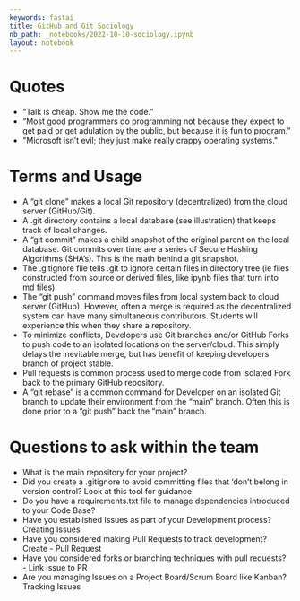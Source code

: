 ```yaml
---
keywords: fastai
title: GitHub and Git Sociology
nb_path: _notebooks/2022-10-10-sociology.ipynb
layout: notebook
---
```


<!--
#################################################
### THIS FILE WAS AUTOGENERATED! DO NOT EDIT! ###
#################################################
# file to edit: _notebooks/2022-10-10-sociology.ipynb
-->

<div class="container" id="notebook-container">
        
<div class="cell border-box-sizing text_cell rendered"><div class="inner_cell">
<div class="text_cell_render border-box-sizing rendered_html">
<h1 id="Quotes">Quotes<a class="anchor-link" href="#Quotes"> </a></h1><ul>
<li>“Talk is cheap. Show me the code.”</li>
<li>“Most good programmers do programming not because they expect to get paid or get adulation by the public, but because it is fun to program.”</li>
<li>"Microsoft isn’t evil; they just make really crappy operating systems."</li>
</ul>

</div>
</div>
</div>
<div class="cell border-box-sizing text_cell rendered"><div class="inner_cell">
<div class="text_cell_render border-box-sizing rendered_html">
<h1 id="Terms-and-Usage">Terms and Usage<a class="anchor-link" href="#Terms-and-Usage"> </a></h1><ul>
<li>A “git clone” makes a local Git repository (decentralized) from the cloud server (GitHub/Git).</li>
<li>A .git directory contains a local database (see illustration) that keeps track of local changes.</li>
<li>A “git commit” makes a child snapshot of the original parent on the local database. Git commits over time are a series of Secure Hashing Algorithms (SHA’s). This is the math behind a git snapshot.</li>
<li>The .gitignore file tells .git to ignore certain files in directory tree (ie files constructed from source or derived files, like ipynb files that turn into md files).</li>
<li>The “git push” command moves files from local system back to cloud server (GitHub). However, often a merge is required as the decentralized system can have many simultaneous contributors. Students will experience this when they share a repository.</li>
<li>To minimize conflicts, Developers use Git branches and/or GitHub Forks to push code to an isolated locations on the server/cloud. This simply delays the inevitable merge, but has benefit of keeping developers branch of project stable.</li>
<li>Pull requests is common process used to merge code from isolated Fork back to the primary GitHub repository.</li>
<li>A “git rebase” is a common command for Developer on an isolated Git branch to update their environment from the “main” branch. Often this is done prior to a “git push” back the “main” branch.</li>
</ul>

</div>
</div>
</div>
<div class="cell border-box-sizing text_cell rendered"><div class="inner_cell">
<div class="text_cell_render border-box-sizing rendered_html">
<h1 id="Questions-to-ask-within-the-team">Questions to ask within the team<a class="anchor-link" href="#Questions-to-ask-within-the-team"> </a></h1><ul>
<li>What is the main repository for your project?</li>
<li>Did you create a .gitignore to avoid committing files that ‘don’t belong in version control? Look at this tool for guidance.</li>
<li>Do you have a requirements.txt file to manage dependencies introduced to your Code Base?</li>
<li>Have you established Issues as part of your Development process? Creating Issues</li>
<li>Have you considered making Pull Requests to track development? Create - Pull Request</li>
<li>Have you considered forks or branching techniques with pull requests? - Link Issue to PR</li>
<li>Are you managing Issues on a Project Board/Scrum Board like Kanban? Tracking Issues</li>
</ul>

</div>
</div>
</div>
</div>
 

